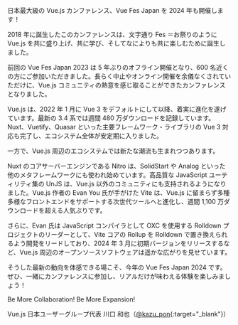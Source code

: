 日本最大級の Vue.js カンファレンス、Vue Fes Japan を 2024 年も開催します！

2018 年に誕生したこのカンファレンスは、文字通り Fes ＝お祭りのように Vue.js を共に盛り上げ、共に学び、そしてなによりも共に楽しむために誕生しました。

前回の Vue Fes Japan 2023 は 5 年ぶりのオフライン開催となり、600 名近くの方にご参加いただきました。長らく中止やオンライン開催を余儀なくされていただけに、Vue.js コミュニティの熱意を感じ取ることができたカンファレンスとなりました。

Vue.js は、2022 年 1 月に Vue 3 をデフォルトにして以降、着実に進化を遂げています。最新の 3.4 系では週間 480 万ダウンロードを記録しています。Nuxt、Vuetify、Quasar といった主要フレームワーク・ライブラリの Vue 3 対応も完了し、エコシステム全体が安定期に入りました。

一方で、Vue.js 周辺のエコシステムでは新たな潮流も生まれつつあります。

Nuxt のコアサーバーエンジンである Nitro は、SolidStart や Analog といった他のメタフレームワークにも使われ始めています。高品質な JavaScript ユーティリティ集の UnJS は、Vue.js 以外のコミュニティにも支持されるようになりました。Vue.js 作者の Evan You 氏が手がけた Vite は、Vue.js に留まらず多種多様なフロントエンドをサポートする次世代ツールへと進化し、週間 1,100 万ダウンロードを超える人気ぶりです。

さらに、Evan 氏は JavaScript コンパイラとして OXC を使用する Rolldown プロジェクトのリーダーとして、Vite コアの Rollup を Rolldown で置き換えられるよう開発をリードしており、2024 年 3 月に初期バージョンをリリースするなど、Vue.js 周辺のオープンソースソフトウェアは遥かな広がりを見せています。

そうした最新の動向を体感できる場こそ、今年の Vue Fes Japan 2024 です。ぜひ、一緒にカンファレンスに参加し、リアルだけが味わえる体験を楽しみましょう！

Be More Collaboration! Be More Expansion!

Vue.js 日本ユーザーグループ代表 川口 和也（[@kazu_pon](https://twitter.com/kazu_pon){:target="\_blank"}）

